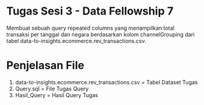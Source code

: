# Tugas Sesi 3 - Data Fellowship 7
Membuat sebuah query repeated columns yang menampilkan total transaksi per tanggal dan negara berdasarkan kolom channelGrouping dari tabel data-to-insights.ecommerce.rev_transactions.csv.

# Penjelasan File
1. data-to-insights.ecommerce.rev_transactions.csv = Tabel Dataset Tugas
2. Query.sql = File Tugas Query
3. Hasil_Query = Hasil Query Tugas

